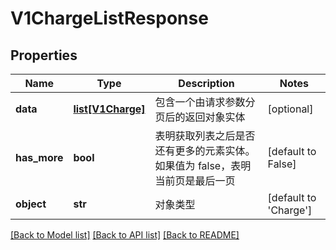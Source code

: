 # V1ChargeListResponse

## Properties
Name | Type | Description | Notes
------------ | ------------- | ------------- | -------------
**data** | [**list[V1Charge]**](V1Charge.md) | 包含一个由请求参数分页后的返回对象实体 | [optional] 
**has_more** | **bool** | 表明获取列表之后是否还有更多的元素实体。如果值为 false，表明当前页是最后一页 | [default to False]
**object** | **str** | 对象类型 | [default to 'Charge']

[[Back to Model list]](../README.md#documentation-for-models) [[Back to API list]](../README.md#documentation-for-api-endpoints) [[Back to README]](../README.md)


